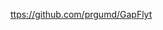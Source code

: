 [ttps://github.com/prgumd/GapFlyt](https://github.com/prgumd/GapFlyt "https://github.com/prgumd/GapFlyt")
